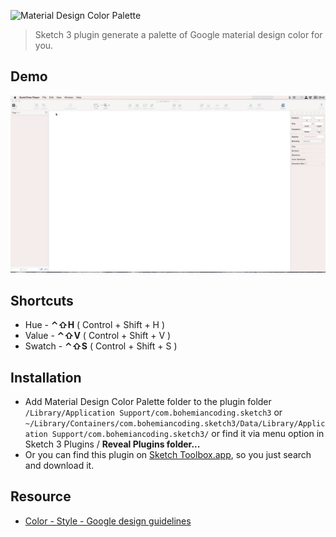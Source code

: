 ![Material Design Color Palette](assets/cover.png)
> Sketch 3 plugin generate a palette of Google material design color for you.

## Demo
![Demo](assets/demo.gif)

## Shortcuts
+ Hue - __⌃⇧H__ ( Control + Shift + H )
+ Value - __⌃⇧V__ ( Control + Shift + V )
+ Swatch - __⌃⇧S__ ( Control + Shift + S )

## Installation

+ Add Material Design Color Palette folder to the plugin folder `/Library/Application Support/com.bohemiancoding.sketch3` or `~/Library/Containers/com.bohemiancoding.sketch3/Data/Library/Application Support/com.bohemiancoding.sketch3/` or find it via menu option in Sketch 3 Plugins / __Reveal Plugins folder...__
+ Or you can find this plugin on [Sketch Toolbox.app](http://sketchtoolbox.com/), so you just search and download it.

## Resource
+ [Color - Style - Google design guidelines](http://www.google.com/design/spec/style/color.html#color-color-palette)